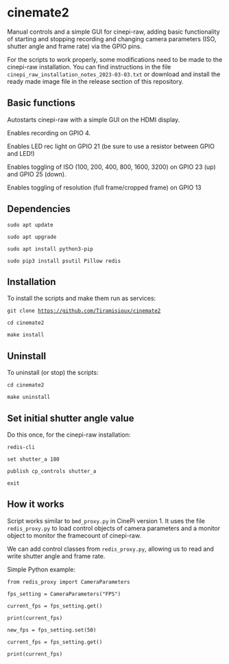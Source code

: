 # cinemate2
Manual controls and a simple GUI for cinepi-raw, adding basic functionality of starting and stopping recording and changing camera parameters (ISO, shutter angle and frame rate) via the GPIO pins.

For the scripts to work properly, some modifications need to be made to the cinepi-raw installation. You can find instructions in the file <code>cinepi_raw_installation_notes_2023-03-03.txt</code> or download and install the ready made image file in the release section of this repository.

## Basic functions

Autostarts cinepi-raw with a simple GUI on the HDMI display.

Enables recording on GPIO 4.

Enables LED rec light on GPIO 21 (be sure to use a resistor between GPIO and LED!)

Enables toggling of ISO (100, 200, 400, 800, 1600, 3200) on GPIO 23 (up) and GPIO 25 (down). 

Enables toggling of resolution (full frame/cropped frame) on GPIO 13

## Dependencies
<code>sudo apt update</code>

<code>sudo apt upgrade</code>

<code>sudo apt install python3-pip</code>

<code>sudo pip3 install psutil Pillow redis</code>

## Installation

To install the scripts and make them run as services:

<code>git clone https://github.com/Tiramisioux/cinemate2</code>

<code>cd cinemate2</code>

<code>make install</code>

## Uninstall

To uninstall (or stop) the scripts:

<code>cd cinemate2</code>

<code>make uninstall</code>

## Set initial shutter angle value

Do this once, for the cinepi-raw installation: 

<code>redis-cli</code>

<code>set shutter_a 180</code>

<code>publish cp_controls shutter_a</code>

<code>exit</code> 

## How it works

Script works similar to <code>bmd_proxy.py</code> in CinePi version 1. It uses the file  <code>redis_proxy.py</code> to load control objects of camera parameters and a monitor object to monitor the framecount of cinepi-raw. 

We can add control classes from <code>redis_proxy.py</code>, allowing us to read and write shutter angle and frame rate.

Simple Python example:

<code>from redis_proxy import CameraParameters</code>

<code>fps_setting = CameraParameters("FPS")</code>

<code>current_fps = fps_setting.get()</code>

<code>print(current_fps)</code>

<code>new_fps = fps_setting.set(50)</code>

<code>current_fps = fps_setting.get()</code>

<code>print(current_fps)</code>







